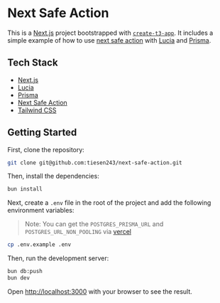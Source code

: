 # Next Safe Action

This is a [Next.js](https://nextjs.org) project bootstrapped with [`create-t3-app`](https://create.t3.gg/). It includes a simple example of how to use [next safe action](https://next-safe-action.dev) with [Lucia](https://lucia-auth.com) and [Prisma](https://prisma.io).

## Tech Stack

- [Next.js](https://nextjs.org)
- [Lucia](https://lucia-auth.com)
- [Prisma](https://prisma.io)
- [Next Safe Action](https://next-safe-action.dev)
- [Tailwind CSS](https://tailwindcss.com)

## Getting Started

First, clone the repository:

```bash
git clone git@github.com:tiesen243/next-safe-action.git
```

Then, install the dependencies:

```bash
bun install
```

Next, create a `.env` file in the root of the project and add the following environment variables:

> Note: You can get the `POSTGRES_PRISMA_URL` and `POSTGRES_URL_NON_POOLING` via [vercel](https://vercel.com/docs/storage)

```bash
cp .env.example .env
```

Then, run the development server:

```bash
bun db:push
bun dev
```

Open [http://localhost:3000](http://localhost:3000) with your browser to see the result.
